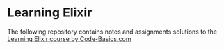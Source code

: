 # Learning Elixir

The following repository contains notes and assignments solutions to the [Learning Elixir course by Code-Basics.com](https://code-basics.com/ru/languages/elixir)
